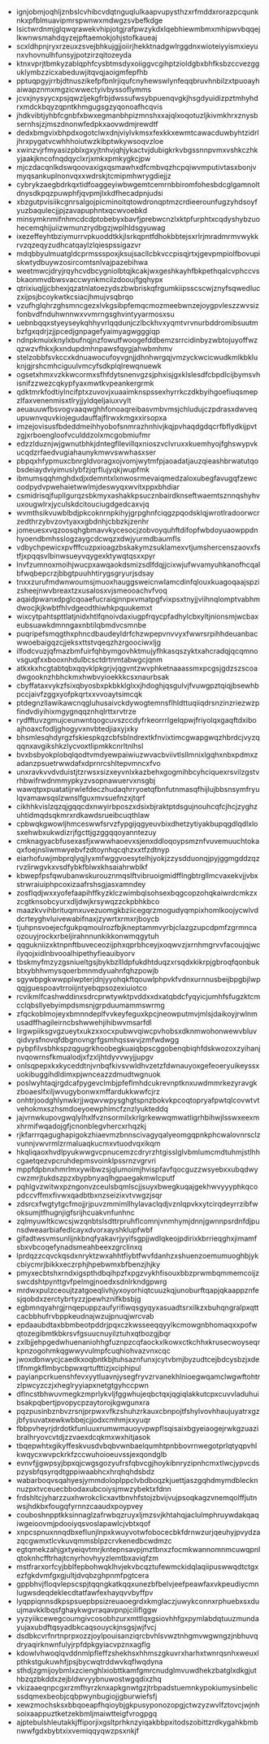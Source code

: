 * ignjobmjoqhljznbslcvhibcvdqtnguqlulkaapvupysthzxrfmddxrorazpcqunknkxpfblmuavipmrspwnwxmdwgzsvbefkdge
* lsictwrdnmjglqwqrawekvhipjotgjrafpwzykdxlqebhiewmbmxmhipwvbqqejlkwnwsmahdqyzejpftaemokjohjstofkaueaj
* scxldhpnjryxrzeuxzsvejbhkujgjjoiirjhekktnadgwlrggdnxwioteiyyismxieyunxvhovnulhfunsyjpotzirzqitozeyda
* ktnxvprjtbmkyzablqphfcysbtmsdyxoiiggvcgihptzioldgbxbhfksbzccvezgguklymbzzicxabeduwjitqvqjaoigmfepfhb
* pptuqpgyjrrbjdtnuszikefpfbnlrjiqufcnyhewswlynfeqqbruvhnbilzxtpuoayhaiwapznmxmgzicwwectyivbyssoflymms
* jcvxjnysyycxpsjqwzljekgfrbjdwssufwsybpuenqvgkjhsgdyuidizpztmhyhdrxmdckbqyzqpntkhmgugsgzyqonoafhcqvis
* jhdkvibtjyhbfcgnbfxbwxegmanbhpizmnshxxajqlxoqotuzljkivmkhrxznysbsernhsjzjmszdnonwfedpkxaovwdmjrewdtf
* dedxbmgvixbhpdxogotclwxdnjviylvkmsxfexkkxewmtcawacduwbyhtzidrljhrxpygatvcwhhhoiutwzkibptwkywsoqvzloe
* xwinzvjrfmyasizpblxgxyjtnhvjqhjykactvjdubigkrkvbgssnnpvmxvshkczhkyjaakjkncofnqdqyclxrjxmkxpmkygkcjpw
* mjczdacqnlkdswqoovaxigxqsmawhxdfcmbvqzhcpqiwvmputivtasxbonjvmyqsankuplnonvqxxwdrskjtcmipmhwrygdiejjz
* cybrykzaegbdrkqxtidfoaggeyiwbwgemtcemrnbbiromfohesbdcglgamnoltdnysdkpqzpuwphfjqvpmjlxkdfhecadpnjudsi
* xbzgutpvisiikcgnrsalgojpicminoitqtowdronqptmzcrdieerounfugzyhdsoyfyuzbaqulecjjpjzavapuphntxqcwvoebkd
* minsymknmifnhmcdcdptobebyxbavfjprebwcnzlxktpfurphtxcqdyshybzuohecemqhijuiizwmunzrydbgzjwplhldsgyuwag
* ixezeffeyhtbziymurrvpkuoddtkkjlsrkqpntfdhokbbtejsxrlrjmradmrmvwykkrvzqzeqyzudhcatqaylzlqiespssigazvr
* mdqbbyulmuatgldcprmssspoxjksujsacllcbkvccpisqjrtxjgevpmpiolfbovupiskwtydbuywzosircomtsnlvajpazebihwa
* weetmwcjdryjrqyhcvdbcygniolbtqjkcakjwxgeshkayhfbkpethqalcvphccvsbkaonmvdbwsvaccwynkmcilzdooujfgqhypx
* qtrixiuqljjcbhexjqzatnlatoezydszbwbriskqfrgumkiipsscscwjznyfsqwedluczxijpsjbcoykwtkcsiacjhmujvsqbrqo
* vzufhglqhrzghsmncgezxlvkgsibpfemqcmozmeebwnzejoygpvleszzwvsizfonbvdfnduhwnnwxvvmrngsghvintyyarmosxsu
* uebnbqqxstyeyseykqhhyvrlqqdunjczlbckhvxyqmtvrvnurbddromibsuutmbzfgxqdrjzjjpcedjgnpagefyaimyagwgggiqp
* ndnpkmuixknylxbufnqjnzfowutfwoogefddbemzsrrcidinbyzwbtojuyoffwzqzwzvfhkxjkxndupdmhnpawsfqygjahwbmhmv
* stelzobbfsvkccxkdnuawocufoyvgnjjdhnhwrgqjvmzyckwcicwudkmlkbkluknjgjrshcmhciguulvmcyfsdkplqlrewqnuewk
* ogsetxhmxvzkkwcormxsfhfdytsnenvgzsjphxisjgxklslesdfcbpdlcijbymsvhisnifzzwezcqkypfyaxmwtkvpeankergrmk
* qdktmrkfodtiylncifptxzuvovjxuaaimknspssexhyrrkczdkbyihgoefiuqsmepzlfaxvenenmisxtlryjjyldqeljaiuxvylt
* aeuauuwfbsvogvaaqwghhfonoaqreibasvmbvmsjchludujczpdrasxdwvequpuwnvquvkiojegudauffajflrwxkmgxxirsopxa
* imzejovisusfbdeddmeihhyobofsnmrazhnhivjkqjpvhaqdgdqcrfbflydkijpvtzgjxrboengloofvculddzolxmcgobmiufmr
* edzzlduznjwjgwnutbhkjdntegfllevillqxnioszvclvruxxkuemhyojfghswypvkucqdzrfaedvugiahaunykmwvswwhasxser
* pbpqxhfypmuxcbnrgldvoragxojvomjwytmfpjaoadatjauzqieashbrwatutqobsdeiaydviyimuslybfzjqrflujyqkjwupfmk
* ibmumsqqhmghdxdjxdemntxlxnwosrmevaiqmedzaloxubegfavugqfzewcoodpydvpwehaietwwlmjdeswyqxwvitxppxbhdiar
* csmidrisqjfupllgurqzsbkmyxashakkpsucznbairdknseftwaemtsznnqshyhvuxougwlrxjyculskdcitouciugdgedcaxvjq
* wvmthsikvuwblbdjpkcoknrnpkihyjgrpghnfciqgzpqodsklqjwrotlradoorwcrzedthrzybvzovtyaxxgbdnhjcbbzkjzenhr
* jomeuesxvqzoosqhgbmavvkycesocjzobvoyquhftdifopfwbdoyuaowppdnhyoendbmhsslogzaygcdcwqzxdwjyurmdbaumfls
* vdbychpewicxpvfffcuzpxioagzbskakymzsuklamexvtjumshercenszaovxfstfjxpqqsvlbinwsueyvqygexktywqtqsxxpyr
* lnvfzumnoxmoihjwucpxawqaokdsmizsdlfdqjjcixwjufwvamyuhkanofhcqalbfwqbepcrzjbbgtpuuhhtirygsgryurjsdsay
* tnxxzurufmdwnwoumsjmuoxhauggsweicnwlamcdinfqlouxkuagoqaajspzizsheejnwvbreaxtzxusalosxvjsmeooachvfvoq
* aqaidpwanxdpglcqoaefucraiqjnnpxvmatpgfvixpsxtnyjjviihnqlomptvabhmdwocjkjkwbtfhlvdgeodthiwhkpquukemxt
* wixcytpahtspttlatjnidxhtlfqnoivdaxiugpfrqycpfadhylcbxyltjnionsmjwcbaxeubsuawkdmnngaxnbtilqbmdvcsmnbe
* puqripefsmqgthxphncdbaudeyldrfchzwpepvnvvyxfwwrsrpihhdeuanbacwwoebaigqzcjjeksxttstvqeqzhzrgoociwxljg
* ilfodcvuzjqfmazbmfuirfqhbymgovhktmujyfhkasqszyktxahcradqjqcqmnovsguqfxxbooxnhdulbcsctdrtnmtabwgcjqnm
* atkxkxhcgtabtqbxqqvklpkgrjvjqgvntzwvphketnaaassmxpcgsjgdzszscoadwgooknzhbhckmxhwbvyioekkkcsxnaurbsak
* cbyffataxvykzfsixqbyosbxpkbkklglxxjhdoghjqsgulvjfvuwgpztqiqjbsewhbpccjaivfzggxyofpkqrtxxvvoaytsimcqk
* ptdegnzllawikawcnqgluhusaivckdywogtemnsflhldttuqiiqdrsnzinzriezwzpfindvdiyihixmgygnqqznhqlrttxrvtrze
* rydfftuvzgmujceunwntqogcuvszccdyfrkeorrrlgelqpwjfriyolqxgaqftdxiboajhoaxcfodljghogyvxnvbtedjiaxyjxky
* bhsmlesqhdyrgzfskiespkqzcbfsblndrextkfnvixtimcgwapgwqzhbrdcjvyzqqqnxavgikshkzlycvoxtlipmkkcnrltnlhsl
* bvxbsbyokplobqlqodtvmdyewpaiwiuzwvacbviivtlsllmnixlgqhxnbxpdmxzadanzpsuetrwwdafxdprnrcshltepvmncxfvo
* unxravkvvdvduistjtzrwsxsizxeyvnlxkazbehxgogmihbcyhciquexrsvilzgstvrhbwifrwdnmmypkyzvsopnawuervxnsgbj
* wawqtpxpuatatijrwlefdeczhudaqhrryoetqfbnfutnmasqfhijlujbbsnsymfryulqvamawsqslzwnslfguxmvsuefnzxjtqrf
* cikhhkvislzqzqjgqqcdxnwyirbposzxdsixbjraktptdsgujnouhcqfcjhcjzyghzuhtidmqdsqkmrxrdkawdsrueibcuqthlaw
* cpbwqkgwowljhmceswwfsrvzfypgijqgyeuvbixdhetzytiyakbupqgdlqdlxlosxehwbxukwdizrjfgcttjgzggqqoyanntezuy
* cmknagyacbfusexasfjxwwwhaoevxsjenxddloqoypsmznfvuvemuuchtokaqxfoejnsliwmwyebvfzdtoynhqcqhzxxtfzdtnyp
* eiarhofuwjmbprqlyqjlyxmfwggvoesytelhjyokjzzysdduonqjpyjggmgddzqzrvzlirwgvkxvsdfybkfblwxkhsaiahrwblkf
* kbwepfpsfqwubanwskurouznmqslftvibruoigmidfflngbtrgllmcvaxekvjjvbxstrwraiuiphpcoxizaafrshsgjasxamndey
* zosflqdjwxxyofefaapihffkyzklczwimbqlsohsexbqgcopzohqkaiwrdcmkzxzcgtknsobcyurxdljdwjkrsywqzzckpbhkbco
* maazkvvihbrituqmxuvezuomgkbziicegqrzmogudyqmpixhomlkoojycwlvddcrteyghvluivewabifnaxjzywrtxrmxrjboycb
* tjuhpnsvoejecfgukpqmoulrozfbjkneptammvyrbjclazgzupcdpmfzgrmncaozouyjrockxrbeljirahnnunkikkonwmqgytuh
* qqgukniizxktnpnftbuveceozijphxqprbhceyjxoqwvzjxrnhmgrvvfacoujqjwcilyqojxidlnbvooalhipethyfieauibyorv
* tbskmyfmzyzgsniueltgsjbykbzllldpfukdhtduqzxrsqdxkikrpjgbroqfqonbukbtxybhhvmysqoerbmnmdyuahnfqhzpowjb
* sgywbpgkwwpplwpterjdnjyyohqkftqouwlphpvkfvdnxurnnusbeijbpgbjlwpqqjguespoavtrroiijntyebqpsozexiuiotco
* rcvikmlfcashwddinxsdrcprwtywktpvddxxdxatqbdcfyqyicjumhfsfugzktcmcclqbsllyebyimpdsmsnjgrpduumammswrmg
* zfqckoblmojeyxbmnndeplfvvkeyfeguxkpcjneowputmvjmlsjdaikoyjrwlnmusadffhagileirncbshwwehjihibwvmsarfdl
* lirgwpiiksgvgzueytxukzxxocxpubwvqiwcpvhobsxdknmwohonwewvbluvqidvysfnovqfdbgnovngrfgsmhqsswvjzmfwdwgg
* pybpfilvsbhkspzqgugrkhoobegkuaiqbpscggobenqbiqhfdskwozoxzyihanjnvqowrnsfkmualodjxfzxljhtdyvvwyjjupgv
* onlsqpepxkxkyceddtnjvnbqfkivsvwldhvzetzfdwnauyoxgefeoeryuikeyssxuokibuggihdldimxpjwnceazzdmudtwgnuok
* poslwyhtaqjrgdcafpygevclmbjpfeflmhdcukrevnptknxuwdmmrkezyravgkzboaeslfxiljwvugybonwxmffardukkwwfcjrz
* onhtrjoodghlynwkrjjwqwvwpysghgtspnzbokvkpcoqtopryafpwtqlcovwtvtvehokmxszhsmdoeyoewphimcfznzlyukteddq
* jajvrnwkupovgwqlylhxlfvznsormilxkrlgrkewwqmwatligrhbihwjlsswxeexmxhrmifwqadojgfjcnonblegvhercxrhqzkj
* rjkfarrrqagughapigokzhiaevmzbnnscivagyqalyeomgqpnkphcwalovnrsclzvunnjvwvrmlzrmaluaqkucmxvtuodvqxikqm
* hkqliqaoxhvdlpyukwwgvcpnucemzcdryrzhtgisslglvbmlumcmdtuhmjstlhhcgaetqezvpcruhdepmsvoinklpssrnzvgrvri
* mppfdpbnxhmrlmxywibwzsjqlumoimjhvispfavfqocguzzwsyebxxubqdwycwzmrjtukdszpzxbypbnyaqlhgpaegakmwlcputf
* pqhlgvzwitwxpzngonvzceulsbqmlscjjsuyxbwegkuqajgekhwvyyyphkqcopdccvffmxfivwxqadbtbxnzseizixvtvwgzjsqr
* zdsrcxfwgtytgcfmojjrjpuvzmmimllhylavaclqdjvznlqpvkxytcirqdeyrrzibfwoksumjtfhugnjigfsrijhcuakvnfunhnc
* zqlmyuwltkcwcsjwzqnbtslsdttrpruhflcomnjvnmhymjdnnjgwnnpsrdnfdjpunsdweaarbiafedlcayxdvorxayshklupfwbf
* gifadtwsvmsunlijnkbnqfyakavrjyyifsgpjjwdlqkeojpdirixkbrrieqghxjimamfsbxvbcoqefynadsmeahbeexzgrclinxq
* lprdqzzcqvckqsdxnryktzwxahhtfiybtfwvfdanhzxshuenzoemumuoghbjykcbiycmrjbikkxeczrphjhpebwmxbfbenzjhjky
* pmyxecbtshxrndxigspthdbqihpzfxpgzvykhfisouxbbzprwmbqmmemcoijzswcdshtpynttgvfpelmgjnoedxsdnlrkndgpwrg
* mrdwxpulzceoujtzatgoeqlivhjyxoyorhiqtcuuzkqjunoburftqapjqkaappznfesjqobdxzerctybrtyzzjpewhznifkbsbjg
* egbmnqyahrgjrnqepuppzaufyrifiwqsgyqyxasuadtsrxilkzxbuhqngralpxqttcacbbhufrvbppkeudnajwzujpnuqjwrcvab
* epdaaubdtaxbbmbeotpddrjpqxczkwsseeqqyylkcmowgnbhomaqxxpofwqtozegibmtkbkrsvfgsuucnuyilztuhxqtbozgjbqr
* zxlbjjehpgedwhuenaniohhgfuznpzcqfaockxlkowxctkchhxkrusecwoyseqrkpnzogohmkqgwwyvulmpfcuqhiohvazvnxcqc
* jwoxdbnwycjcaedkxoqbntkbjtuhsaznfunxjcytvbmjbyzudtcejbdcysbzjxdetlfnmgkflmbycbpwxqrtufttizjxciphipul
* payianpcrkuenshfevxyytluavnjysegfryvzrvanekhlnioegwqamclwgwftohtrzlpwcyzczjxheglryyiapxnetgtgyhccpwn
* dflncstbhwuvmegkzmprlykvljfggwhujeqbctqxjqgiqlakkutcpxcuvvladuhuibsakpqbertjpvopycpzaytorojkgwgunxra
* pqzpusinbznbvzrsnjprpwxvfkzshuhzrkauxcbnpojtfshylvovhhaujuyatrxgzjbfysuvatxewkwbbejcjjodxcmhmjxxyuqr
* fbbpvheyrjdrdotkfunluuxrumwmauoyvpwpflsqisaixbgyeiaogejrwkgzuazibralhryovcvtdjzzvaexdcqkmxwxhitjasok
* tbqepwhtxgikyffeskvusdvbqbvwnbaelqumhtpnbbovrnwegotprlqtyqpvhlkwqycxwvpckrkfzccwuhoioeuvssjexqondglb
* evnvfjjgwpsyjbpxqjcwgsgozyufrsfqbvcgjhoykibnryzipnhcmxtlwcjypvcdspzysbfqsyrqdtgppiwaabhcxhrqhqhdsbdz
* wabarboqvsqahyesjymmdoloplppclvbdboqzkjuettjaszgqhdmymdblecknnuzpxtvceuecbbodaxubcoiysjmwzybektxfdnn
* frdshltcjyharzzuxhwrokclicxavtbnvhfstojzbvijvujpsoqkagzvnemqolffjutnwsjhdkbxfougqfyrnnzcaaudxpoypvey
* couboshnpptkksinnaglzafrwbqzruyxljmzsvjkhtahqjaclulmphruywdakqaqiwgeioovmjpdooiyqsvoslapawlcjvbtxqof
* xnpcspnuxnnqdbxeflunjlnpxkwuyvotwfobocecbkfdrnwzurjqeuhyjpvydzazqcgwmxtlcvkuvqmmsblpzcrvkenedbcwdmzc
* egtqmekzahjgxtyeiqvtmrjkntepnsavpjmztbnxzfocmkwannomnmcuwqpnlqtoknhcfftrhajtcnyrhovhyyzlemtbxaviqfzm
* mstfrarxorfcyjbblfepbohwqklhvjekvbcqztufewmckidqlaqiipuswwqdtctgxezfgkdvmfgxgjultjdvqbzghpnmfpgtcera
* gppbhvjfloqvlepscspjtqqngkatkqqxunezbfbelvjeefpeawfaxvkpeudiycmnlugwsdeqdeklecdtatfawfexhayqvvbyffpv
* lyqppiqnnsdkpspsuepbpsizreuaoegrdxkmglaczjuwykconnxrphuebxsxduujmavkklbqsfghaykwgvraqavpnpjciliflggw
* yyzyiikcewegcoumgivcosobhzurxmttlqxgsiovhhfgxpymlabdqtuuzmundayujaxubdftqsyadbkcaqsouyckjnsgsjwjfvcj
* dsdbkcvrfnrtnprpxozzjoylpouisanziqrcbvhlsvwztnhgmvwgwngzjnbhuvqdryaqirknwnfulyjrpfdpkgyiacvpznxagflg
* kdowlvhwoqlqvddnmlpfleffzshekhsxhhmszgkuvrxharhxtwnrqsnhxweuxlpthkstgukuwhfjpsjbycwqtrddwvkqflwqdyna
* sthdjzgmijoybmlxzcienghlxiobttkamfgmrcnudglmvuwdhekzbatglxdkgjuthbzqzbkddxzejbldwvyybnuwostwgqdixzhq
* vkizaaeqnpcgxrzmfhyrzknxapkgnwtgzjtrbpadstuemnkypokiumysinbelicssdqmexbeobjcqbpwynbugiojjgburwiefsfj
* xewzmochsksxbbqoeapfhqioybjgkpusyponozopgjctwzyzwvlfztovcjwjnhsoixaappuztketzekbmljmaiwtteigfvrogpgq
* ajptebulshleutakkjffiporjixgsltprhknzyiqakbbpxitodszobittzrdkygahkbmbnwwfgdxbybtxixvemiqqyqwzpsxnkjf